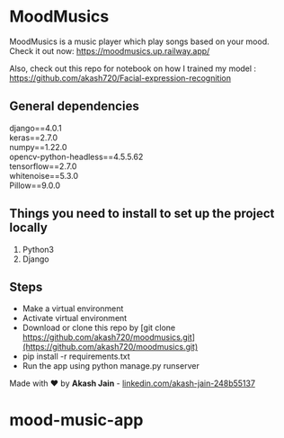 # MoodMusics
MoodMusics is a music player which play songs based on your mood.<br />
Check it out now: https://moodmusics.up.railway.app/  

Also, check out this repo for notebook on how I trained my model : https://github.com/akash720/Facial-expression-recognition

## General dependencies
django==4.0.1 <br />
keras==2.7.0  <br />
numpy==1.22.0 <br />
opencv-python-headless==4.5.5.62 <br />
tensorflow==2.7.0 <br />
whitenoise==5.3.0 <br />
Pillow==9.0.0 <br />

## Things you need to install to set up the project locally

1. Python3
2. Django

## Steps
- Make a virtual environment
- Activate virtual environment
- Download or clone this repo by [git clone https://github.com/akash720/moodmusics.git](https://github.com/akash720/moodmusics.git)
- pip install -r requirements.txt
- Run the app using python manage.py runserver

Made with :heart: by
**Akash Jain**  - [linkedin.com/akash-jain-248b55137](https://www.linkedin.com/in/akash-jain-248b55137/)
# mood-music-app
